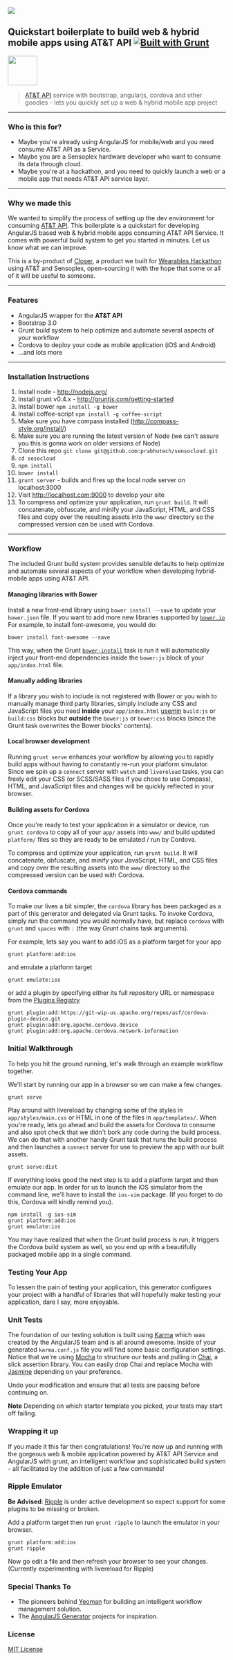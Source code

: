 ![](http://i.imgur.com/drZ8ghd.png)

## Quickstart boilerplate to build web & hybrid mobile apps using AT&T API [![Built with Grunt](https://cdn.gruntjs.com/builtwith.png)](http://gruntjs.com/)

<a href="https://github.com/prabhutech/sensocloud/zipball/master">
  <img src="https://lh5.googleusercontent.com/-QYRVFFig8fI/U0xzuHnAWbI/AAAAAAAAEBM/qU5rHrPvpOI/w840-h272-no/Screenshot+2014-04-14+19.46.12.png" height="68">
</a> 

> [AT&T API](https://developer.att.com/apis) service with bootstrap, angularjs, cordova and other goodies - lets you quickly set up a web & hybrid mobile app project


------
### Who is this for?
* Maybe you're already using AngularJS for mobile/web and you need consume AT&T API as a Service.
* Maybe you are a Sensoplex hardware developer who want to consume its data through cloud.
* Maybe you're at a hackathon, and you need to quickly launch a web or a mobile app that needs AT&T API service layer.


------

### Why we made this



We wanted to simplify the process of setting up the dev environment for consuming [AT&T API](https://developer.att.com/apis). This boilerplate is a quickstart for developing AngularJS based web & hybrid mobile apps consuming AT&T API Service. It comes with powerful build system to get you started in minutes. Let us know what we can improve.

This is a by-product of [Closer](http://www.hackathon.io/closer), a product we built for [Wearables Hackathon](http://www.eventbrite.com/e/wearables-tickets-10876924173) using AT&T and Sensoplex, open-sourcing it with the hope that some or all of it will be useful to someone.


------
### Features
* AngularJS wrapper for the **AT&T API**
* Bootstrap 3.0
* Grunt build system to help optimize and automate several aspects of your workflow
* Cordova to deploy your code as mobile application (iOS and Android)
* …and lots more


------

### Installation Instructions

1. Install node - http://nodejs.org/
1. Install grunt v0.4.x - http://gruntjs.com/getting-started
1. Install bower `npm install -g bower`
1. Install coffee-script `npm install -g coffee-script`
1. Make sure you have compass installed (http://compass-style.org/install/)
1. Make sure you are running the latest version of Node (we can't assure you this is gonna work on older versions of Node)
1. Clone this repo `git clone git@github.com:prabhutech/sensocloud.git`
1. `cd sesocloud`
1. `npm install`
1. `bower install`
1. `grunt server` - builds and fires up the local node server on localhost:3000
1. Visit http://localhost.com:9000 to develop your site
1. To compress and optimize your application, run `grunt build`. It will concatenate, obfuscate, and minify your JavaScript, HTML, and CSS files and copy over the resulting assets into the `www/` directory so the compressed version can be used with Cordova.

------

### Workflow
The included Grunt build system provides sensible defaults to help optimize and automate several aspects of your workflow when developing hybrid-mobile apps using AT&T API.

#### Managing libraries with Bower
Install a new front-end library using `bower install --save` to update your `bower.json` file. If you want to add more new libraries supported by [`bower.io`](http://bower.io/search/) For example, to install font-awesome, you would do:
```
bower install font-awesome --save
```
This way, when the Grunt [`bower-install`](https://github.com/stephenplusplus/grunt-bower-install#grunt-bower-install) task is run it will automatically inject your front-end dependencies inside the `bower:js` block of your `app/index.html` file.

#### Manually adding libraries
If a library you wish to include is not registered with Bower or you wish to manually manage third party libraries, simply include any CSS and JavaScript files you need **inside** your `app/index.html` [usemin](https://github.com/yeoman/grunt-usemin#blocks) `build:js` or `build:css` blocks but **outside** the `bower:js` or `bower:css` blocks (since the Grunt task overwrites the Bower blocks' contents).

#### Local browser development
Running `grunt serve` enhances your workflow by allowing you to rapidly build apps without having to constantly re-run your platform simulator. Since we spin up a `connect` server with `watch` and `livereload` tasks, you can freely edit your CSS (or SCSS/SASS files if you chose to use Compass), HTML, and JavaScript files and changes will be quickly reflected in your browser.

#### Building assets for Cordova
Once you're ready to test your application in a simulator or device, run `grunt cordova` to copy all of your `app/` assets into `www/` and build updated `platform/` files so they are ready to be emulated / run by Cordova.

To compress and optimize your application, run `grunt build`. It will concatenate, obfuscate, and minify your JavaScript, HTML, and CSS files and copy over the resulting assets into the `www/` directory so the compressed version can be used with Cordova.

#### Cordova commands
To make our lives a bit simpler, the `cordova` library has been packaged as a part of this generator and delegated via Grunt tasks. To invoke Cordova, simply run the command you would normally have, but replace `cordova` with `grunt` and `spaces` with `:` (the way Grunt chains task arguments).

For example, lets say you want to add iOS as a platform target for your app
```
grunt platform:add:ios
```
and emulate a platform target
```
grunt emulate:ios
```
or add a plugin by specifying either its full repository URL or namespace from the [Plugins Registry](http://plugins.cordova.io)
```
grunt plugin:add:https://git-wip-us.apache.org/repos/asf/cordova-plugin-device.git
grunt plugin:add:org.apache.cordova.device
grunt plugin:add:org.apache.cordova.network-information
```

### Initial Walkthrough
To help you hit the ground running, let's walk through an example workflow together. 

We'll start by running our app in a browser so we can make a few changes.
```
grunt serve
```
Play around with livereload by changing some of the styles in `app/styles/main.css` or HTML in one of the files in `app/templates/`. When you're ready, lets go ahead and build the assets for Cordova to consume and also spot check that we didn't bork any code during the build process. We can do that with another handy Grunt task that runs the build process and then launches a `connect` server for use to preview the app with our built assets.
```
grunt serve:dist
```
If everything looks good the next step is to add a platform target and then emulate our app. In order for us to launch the iOS simulator from the command line, we'll have to install the `ios-sim` package. (If you forget to do this, Cordova will kindly remind you).
```
npm install -g ios-sim
grunt platform:add:ios
grunt emulate:ios
```
You may have realized that when the Grunt build process is run, it triggers the Cordova build system as well, so you end up with a beautifully packaged mobile app in a single command.

### Testing Your App
To lessen the pain of testing your application, this generator configures your project with a handful of libraries that will hopefully make testing your application, dare I say, more enjoyable.

### Unit Tests
The foundation of our testing solution is built using [Karma](http://karma-runner.github.io/) which was created by the AngularJS team and is all around awesome. Inside of your generated `karma.conf.js` file you will find some basic configuration settings. Notice that we're using [Mocha](http://visionmedia.github.io/mocha/) to structure our tests and pulling in [Chai](http://chaijs.com/), a slick assertion library. You can easily drop Chai and replace Mocha with [Jasmine](http://jasmine.github.io/) depending on your preference.

Undo your modification and ensure that all tests are passing before continuing on.

**Note** Depending on which starter template you picked, your tests may start off failing.

### Wrapping it up
If you made it this far then congratulations! You're now up and running with the gorgeous web & mobile application powered by AT&T API Service and AngularJS with grunt, an intelligent workflow and sophisticated build system - all facilitated by the addition of just a few commands!

### Ripple Emulator
**Be Advised**: [Ripple](http://ripple.incubator.apache.org/) is under active development so expect support for some plugins to be missing or broken.

Add a platform target then run `grunt ripple` to launch the emulator in your browser.
```
grunt platform:add:ios
grunt ripple
```

Now go edit a file and then refresh your browser to see your changes. (Currently experimenting with livereload for Ripple)


### Special Thanks To
* The pioneers behind [Yeoman](http://yeoman.io/) for building an intelligent workflow management solution.
* The [AngularJS Generator](https://github.com/yeoman/generator-angular) projects for inspiration.


### License

[MIT License](http://en.wikipedia.org/wiki/MIT_License)
